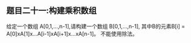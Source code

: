 ## 题目二十一:构建乘积数组
给定一个数组 A[0,1,...,n-1],请构建一个数组
B[0,1,...,n-1],
其中B的元素B[i] = A[0]xA[1]x...A[i-1]xA[i+1]x...xA[n-1]。
不能使用除法。     